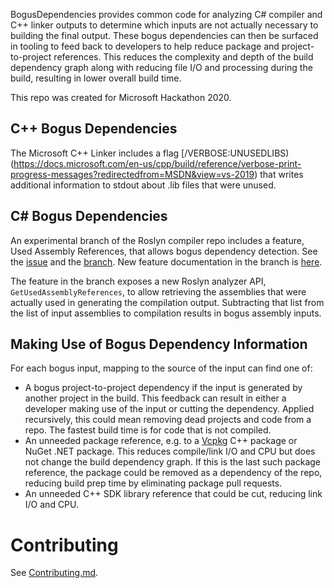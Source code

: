 BogusDependencies provides common code for analyzing C# compiler and C++ linker outputs to determine which inputs are not actually necessary to building the final output. These bogus dependencies can then be surfaced in tooling to feed back to developers to help reduce package and project-to-project references. This reduces the complexity and depth of the build dependency graph along with reducing file I/O and processing during the build, resulting in lower overall build time.

This repo was created for Microsoft Hackathon 2020.

## C++ Bogus Dependencies
The Microsoft C++ Linker includes a flag [/VERBOSE:UNUSEDLIBS)(https://docs.microsoft.com/en-us/cpp/build/reference/verbose-print-progress-messages?redirectedfrom=MSDN&view=vs-2019) that writes additional information to stdout about .lib files that were unused.

## C# Bogus Dependencies
An experimental branch of the Roslyn compiler repo includes a feature, Used Assembly References, that allows bogus dependency detection. See the [issue](https://github.com/dotnet/roslyn/issues/37768) and the [branch](https://github.com/dotnet/roslyn/tree/features/UsedAssemblyReferences). New feature documentation in the branch is [here](https://github.com/dotnet/roslyn/blob/features/UsedAssemblyReferences/docs/features/UsedAssemblyReferences.md).

The feature in the branch exposes a new Roslyn analyzer API, `GetUsedAssemblyReferences`, to allow retrieving the assemblies that were actually used in generating the compilation output. Subtracting that list from the list of input assemblies to compilation results in bogus assembly inputs.

## Making Use of Bogus Dependency Information
For each bogus input, mapping to the source of the input can find one of:

* A bogus project-to-project dependency if the input is generated by another project in the build. This feedback can result in either a developer making use of the input or cutting the dependency. Applied recursively, this could mean removing dead projects and code from a repo. The fastest build time is for code that is not compiled.
* An unneeded package reference, e.g. to a [Vcpkg](https://github.com/microsoft/vcpkg) C++ package or NuGet .NET package. This reduces compile/link I/O and CPU but does not change the build dependency graph. If this is the last such package reference, the package could be removed as a dependency of the repo, reducing build prep time by eliminating package pull requests.
* An unneeded C++ SDK library reference that could be cut, reducing link I/O and CPU.

# Contributing
See [Contributing.md](./Contributing.md).
